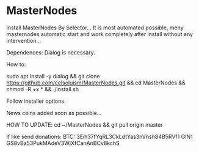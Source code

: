 # MasterNodes

Install MasterNodes By Selector... It is most automated possible, meny masternodes automatic start and work completely after install without any intervention...

Dependences:
   Dialog is necessary.

How to:

sudo apt install -y dialog && git clone https://github.com/celsoluism/MasterNodes.git && cd MasterNodes && chmod -R +x * && ./install.sh

   Follow installer options.

News coins added soon as possible...

HOW TO UPDATE:
  cd ~/MasterNodes && git pull origin master
  
  
If like send donations:
BTC: 3Eih37fYqRL3CkLdtYas3nVhsh84B5RVf1
GIN: GS8vBa53PukMAdeV3WjXfCanAnBCv8kchS
